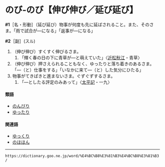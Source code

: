 # のび‐のび【伸び伸び／延び延び】

**\#1**［名・形動］（延び延び）物事が何度も先に延ばされること。また、そのさま。「雨で試合が―になる」「返事が―になる」

**\#2**［副］(スル)
1. （伸び伸び）すくすく伸びるさま。    
    1.  「輝く春の日の下に青草が―と萌えていた」〈[近松秋江](https://dictionary.goo.ne.jp/word/person/%E8%BF%91%E6%9D%BE%E7%A7%8B%E6%B1%9F/#jn-141218)・青草〉
2.  （伸び伸び）押さえられることもなく、ゆったりと落ち着きのあるさま。「―（と）仕事をする」「いなかに来て―（と）した気分にひたる」
3.  物事がてきぱきと進まないさま。ぐずぐずするさま。    
    1.  「―としたる評定のみあって」〈[太平記](https://dictionary.goo.ne.jp/word/%E5%A4%AA%E5%B9%B3%E8%A8%98/#jn-134384)・一九〉
        

#### 類語

-   [のんびり](https://dictionary.goo.ne.jp/word/%E3%81%AE%E3%82%93%E3%81%B3%E3%82%8A/#jn-172768)
-   [ゆったり](https://dictionary.goo.ne.jp/word/%E3%82%86%E3%81%A3%E3%81%9F%E3%82%8A/#jn-225437)

#### 関連語

-   [ゆっくり](https://dictionary.goo.ne.jp/word/%E3%82%86%E3%81%A3%E3%81%8F%E3%82%8A/#jn-225432)
-   [のほほん](https://dictionary.goo.ne.jp/word/%E3%81%AE%E3%81%BB%E3%81%BB%E3%82%93/#jn-172317)

---
`https://dictionary.goo.ne.jp/word/%E4%BC%B8%E3%81%B3%E4%BC%B8%E3%81%B3/`